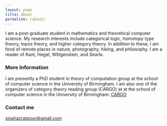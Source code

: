 ```yaml
---
layout: page
title: About
permalink: /about/
---
```


I am a post-graduate student in mathematics and theoretical computer science. My research interests include categorical logic, homotopy type theory, topos theory, and higher category theory. In addition to these, I am fond of remote places in nature, photography, hiking, and philosophy. I am a reader of Kant, Hegel, Wittgenstein, and Searle.   

### More Information

 
I am presently a PhD student in theory of computation group at the school of computer science in the University of Birmingham. 
I am also one of the organizers of category theory reading group (CARGO) at at the school of computer science in the University of Birmingham:
[CARGO](http://talks.bham.ac.uk/show/archive/1233 "CARGO")


### Contact me

[sinahazratpour@gmail.com](mailto:sinahazratpour@gmail.com)
